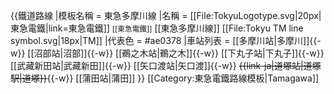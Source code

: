 {{鐵道路線
|模板名稱 = 東急多摩川線
|名稱 = [[File:TokyuLogotype.svg|20px|東急電鐵|link=東急電鐵]] <small>[[東急電鐵]]</small> [[東急多摩川線]] [[File:Tokyu TM line symbol.svg|18px|TM]]
|代表色 = #ae0378
|車站列表 = [[多摩川站|多摩川]]{{-w}} [[沼部站|沼部]]{{-w}} [[鵜之木站|鵜之木]]{{-w}} [[下丸子站|下丸子]]{{-w}} [[武藏新田站|武藏新田]]{{-w}} [[矢口渡站|矢口渡]]{{-w}} <del>{{link-ja|道塚站|道塚駅|道塚}}</del>{{-w}} [[蒲田站|蒲田]]
}}<noinclude>
[[Category:東急電鐵路線模板|Tamagawa]]
</noinclude>